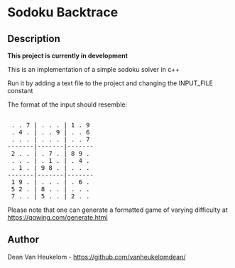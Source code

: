 ﻿# Sodoku Backtrace

## Description 

**This project is currently in development**

This is an implementation of a simple sodoku solver in c++

Run it by adding a text file to the project and changing the INPUT_FILE constant

The format of the input should resemble: 

<pre> 
 . . 7 | . . . | 1 . 9
 . 4 . | . . 9 | . . 6
 . . . | . . . | . . 7
-------|-------|-------
 2 . . | . 7 . | 8 9 .
 . . . | . 1 . | . 4 .
 . 1 . | 9 8 . | . . .
-------|-------|-------
 1 9 . | . . . | . 6 .
 5 2 . | 8 . . | . . .
 7 . . | 5 . . | 2 . .
</pre> 

Please note that one can generate a formatted game of varying difficulty at https://qqwing.com/generate.html

## Author 

Dean Van Heukelom - https://github.com/vanheukelomdean/